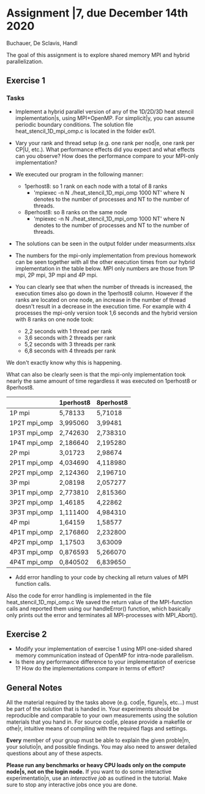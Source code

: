 # Assignment |7, due December 14th 2020

Buchauer, De Sclavis, Handl

The goal of this assignment is to explore shared memory MPI and hybrid parallelization.

## Exercise 1

### Tasks

- Implement a hybrid parallel version of any of the 1D/2D/3D heat stencil implementation|s, using MPI+OpenMP. For simplicit|y, you can assume periodic boundary conditions.
    The solution file heat_stencil_1D_mpi_omp.c is located in the folder ex01. 

- Vary your rank and thread setup (e.g. one rank per nod|e, one rank per CP|U, etc.). What performance effects did you expect and what effects can you observe? How does the performance compare to your MPI-only implementation? 
 
 - We executed our program in the following manner:
    - 1perhost8: so 1 rank on each node with a total of 8 ranks
        - 'mpiexec -n N ./heat_stencil_1D_mpi_omp 1000 NT' where N denotes to the number of processes and NT to the number of threads. 
    - 8perhost8: so 8 ranks on the same node
        - 'mpiexec -n N ./heat_stencil_1D_mpi_omp 1000 NT' where N denotes to the number of processes and NT to the number of threads. 
 
- The solutions can be seen in the output folder under measurments.xlsx
 
- The numbers for the mpi-only implementation from previous homework can be seen together with all the other execution times from our hybrid implementation in the table below. MPI only numbers are those from  1P mpi, 2P mpi, 3P mpi and 4P mpi. 

- You can clearly see that when the number of threads is increased, the execution times also go down in the 1perhost8 column. However if the ranks are located on one node, an increase in the number of thread doesn't result in a decrease in the execution time. For example with 4 processes the mpi-only version took 1,6 seconds and the hybrid version with 8 ranks on one node took: 
    - 2,2 seconds with 1 thread per rank
    - 3,6 seconds with 2 threads per rank
    - 5,2 seconds with 3 threads per rank 
    - 6,8 seconds with 4 threads per rank 

 We don't exactly know why this is happening.

What can also be clearly seen is that the mpi-only implementation took nearly the same amount of time regardless it was executed on 1perhost8 or 8perhost8.

| 	            |1perhost8|	8perhost8|
|---------------|---------|-----------|
|1P mpi	        |5,78133	|5,71018|
|1P2T mpi_omp	|3,995060	|3,99481|
|1P3T mpi_omp	|2,742630	|2,738310|
|1P4T mpi_omp	|2,186640	|2,195280|
|2P mpi	        |3,01723	|2,98674|
|2P1T mpi_omp	|4,034690	|4,118980|
|2P2T mpi_omp	|2,124360	|2,196710|
|3P mpi	        |2,08198	|2,057277|
|3P1T mpi_omp	|2,773810	|2,815360|
|3P2T mpi_omp	|1,46185    |4,22862|
|3P3T mpi_omp	|1,111400	|4,984310|
|4P mpi	        |1,64159	|1,58577|
|4P1T mpi_omp	|2,176860	|2,232800|
|4P2T mpi_omp	|1,17503	|3,63009|
|4P3T mpi_omp	|0,876593	|5,266070|
|4P4T mpi_omp	|0,840502	|6,839650|


- Add error handling to your code by checking all return values of MPI function calls.

Also the code for error handling is implemented in the file heat_stencil_1D_mpi_omp.c
We saved the return value of the MPI-function calls and reported them using our handleError() function, which basically only prints out the error and terminates all MPI-processes with MPI_Abort().

## Exercise 2

- Modify your implementation of exercise 1 using MPI one-sided shared memory communication instead of OpenMP for intra-node parallelism.
- Is there any performance difference to your implementation of exericse 1? How do the implementations compare in terms of effort?

## General Notes

All the material required by the tasks above (e.g. cod|e, figure|s, etc...) must be part of the solution that is handed in. Your experiments should be reproducible and comparable to your own measurements using the solution materials that you hand in. For source cod|e, please provide a makefile or othe|r, intuitive means of compiling with the required flags and settings.

**Every** member of your group must be able to explain the given proble|m, your solutio|n, and possible findings. You may also need to answer detailed questions about any of these aspects.

**Please run any benchmarks or heavy CPU loads only on the compute node|s, not on the login node.**
If you want to do some interactive experimentatio|n, use an *interactive job* as outlined in the tutorial. Make sure to stop any interactive jobs once you are done.
